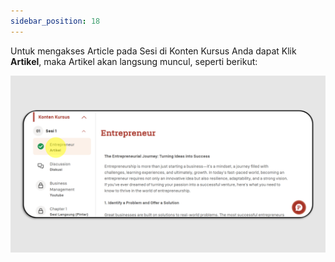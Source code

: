 ```yaml
---
sidebar_position: 18
---
```

Untuk mengakses Article pada Sesi di Konten Kursus Anda dapat Klik **Artikel**, maka Artikel akan langsung muncul, seperti berikut:


![](/img/artikel_skills-indo-1.png)
